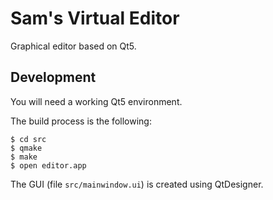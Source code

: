 # Sam's Virtual Editor

Graphical editor based on Qt5.

## Development

You will need a working Qt5 environment.

The build process is the following:

```
$ cd src
$ qmake
$ make
$ open editor.app
```

The GUI (file `src/mainwindow.ui`) is created using QtDesigner.
